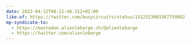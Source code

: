 ```yaml
---
date: 2022-04-12T08:11:48.312+02:00
like-of: https://twitter.com/busycircuits/status/1512523003367759882
mp-syndicate-to:
  - https://mastodon.alienlebarge.ch/@alienlebarge
  - https://twitter.com/alienlebarge
---
```

